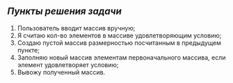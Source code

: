 ## *Пункты решения задачи*

1. Пользователь вводит массив вручную;
2. Я считаю кол-во элементов в массиве удовлетворяющим условию;
3. Создаю пустой массив размерностью посчитанным в предыдущем пункте;
4. Заполняю новый массив элементам первоначального массива, если элемент удовлетворяет условию;
5. Вывожу полученный массив.
